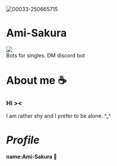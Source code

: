 ![00033-250665715](https://github.com/zedl3all/Ami-Sakura/assets/72595491/f1bc54b4-fdd0-4ac4-904a-9d67db02281c)

# Ami-Sakura 
![](https://img.shields.io/badge/Discord-7289DA?style=for-the-badge&logo=discord&logoColor=white)<br> 
Bots for singles. DM discord bot
# About me ☕️
<h3><strong> Hi >< </strong> <br></h3>
I am rather shy and I prefer to be alone. ^_^ <br>
<i><h1> Profile </h1></i>
<h4> name:Ami-Sakura 🌸 <br></h4>
